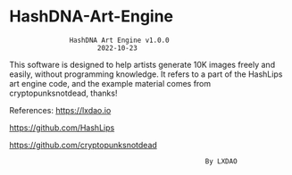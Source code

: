 # HashDNA-Art-Engine



                   HashDNA Art Engine v1.0.0
                          2022-10-23

   This software is designed to help artists generate 10K images
   freely and easily, without programming knowledge. It refers to
   a part of the HashLips art engine code, and the example material
   comes from cryptopunksnotdead, thanks!

References:
   https://lxdao.io
   
   https://github.com/HashLips
   
   https://github.com/cryptopunksnotdead
   

                                                     By LXDAO

